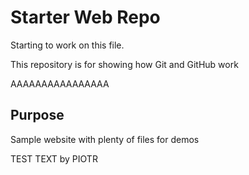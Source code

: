 # Starter Web Repo

Starting to work on this file.

This repository is for showing how Git and GitHub work

AAAAAAAAAAAAAAAA

## Purpose

Sample website with plenty of files for demos

TEST TEXT by PIOTR 